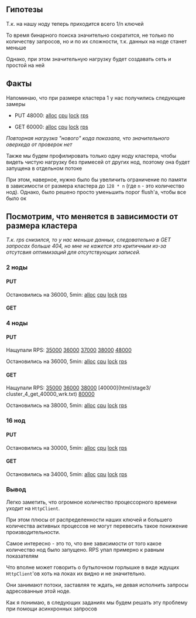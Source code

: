 ## Гипотезы

Т.к. на нашу ноду теперь приходится всего 1/n ключей

То время бинарного поиска значительно сократится, не только по количеству запросов,
но и по их сложности, т.к. данных на ноде станет меньше

Однако, при этом значительную нагрузку будет создавать сеть и простой на ней

## Факты

Напоминаю, что при размере кластера 1 у нас получились следующие замеры
* PUT 48000:
  [alloc](html%2Fstage3%2Fcluster_1_put_alloc.html)
  [cpu](html%2Fstage3%2Fcluster_1_put_cpu.html)
  [lock](html%2Fstage3%2Fcluster_1_put_lock.html)
  [rps](html%2Fstage3%2Fcluster_1_put_wrk.txt)

* GET 60000:
[alloc](html%2Fstage3%2Fcluster_1_get_alloc.html)
[cpu](html%2Fstage3%2Fcluster_1_get_cpu.html)
[lock](html%2Fstage3%2Fcluster_1_get_lock.html)
[rps](html%2Fstage3%2Fcluster_1_get_wrk.txt)

*Повторная нагрузка "нового" кода показала, что значительного оверхеда от проверок нет*

Также мы будем профилировать только одну ноду кластера, чтобы видеть чистую нагрузку без примесей от других нод, поэтому она будет запущена в отдельном потоке

При этом, наверное, нужно было бы увеличить ограничение по памяти в зависимости от размера кластера до `128 * n` (где `n` - это количество нод).
Однако, было решено просто уменьшить порог flush'а, чтобы все было ок

## Посмотрим, что меняется в зависимости от размера кластера

*Т.к. rps снизился, то у нас меньше данных, следовательно в GET запросах больше 404, но мне не кажется это критичным из-за отсутсвия оптимизаций для отсутствующих записей.*

### 2 ноды

#### PUT

Остановились на 36000, 5min: 
[alloc](html/stage3/cluster_2_stable_put_36000_alloc.html)
 [cpu](html/stage3/cluster_2_stable_put_36000_cpu.html)
 [lock](html/stage3/cluster_2_stable_put_36000_lock.html)
 [rps](html/stage3/cluster_2_stable_put_36000_wrk.txt)


#### GET
 
### 4 ноды

#### PUT

Нащупали RPS: 
[35000](html/stage3/cluster_4_put_35000_wrk.txt)
[36000](html/stage3/cluster_4_put_36000_wrk.txt)
[37000](html/stage3/cluster_4_put_37000_wrk.txt)
[38000](html/stage3/cluster_4_put_38000_wrk.txt)
[48000](html/stage3/cluster_4_put_48000_wrk.txt)

Остановились на 36000, 5min: [alloc](html/stage3/cluster_4_stable_put_36000_alloc.html)
[cpu](html/stage3/cluster_4_stable_put_36000_cpu.html)
[lock](html/stage3/cluster_4_stable_put_36000_lock.html)
[rps](html/stage3/cluster_4_stable_put_36000_wrk.txt)

#### GET
Нащупали RPS:
 [35000](html/stage3/cluster_4_get_35000_wrk.txt)
 [36000](html/stage3/cluster_4_get_36000_wrk.txt)
 [38000](html/stage3/cluster_4_get_38000_wrk.txt)
 [40000](html/stage3/
 cluster_4_get_40000_wrk.txt)
 [80000](html/stage3/cluster_4_get_80000_wrk.txt)

Остановились на 38000, 5min: 
[alloc](html/stage3/cluster_4_stable_get_38000_alloc.html)
[cpu](html/stage3/cluster_4_stable_get_38000_cpu.html)
[lock](html/stage3/cluster_4_stable_get_38000_lock.html)
[rps](html/stage3/cluster_4_stable_get_38000_wrk.txt) 

### 16 нод

#### PUT
Остановились на 30000, 5min:
[alloc](html/stage3/cluster_16_stable_put_30000_alloc.html)
[cpu](html/stage3/cluster_16_stable_put_30000_cpu.html)
[lock](html/stage3/cluster_16_stable_put_30000_lock.html)
[rps](html/stage3/cluster_16_stable_put_30000_wrk.txt)

#### GET

Остановились на 34000, 5min:
 [alloc](html/stage3/cluster_16_stable_get_34000_alloc.html)
 [cpu](html/stage3/cluster_16_stable_get_34000_cpu.html)
 [lock](html/stage3/cluster_16_stable_get_34000_lock.html)
 [rps](html/stage3/cluster_16_stable_get_34000_wrk.txt)

### Вывод
Легко заметить, что огромное количество процессорного времени уходит на `HttpClient`.

При этом плюсы от распределенности наших ключей и большего количества активных процессов не могут перевесить такое понижение производительности.

Самое интересно - это то, что вне зависимости от того какое количество нод было запущено. RPS упал примерно к равным показателям

Что вполне может говорить о бутылочном горлышке в виде ждущих `HttpClient`'ов хоть на локах их видно и не значительно.

Они занимают потоки, заставляя те ждать, не девая исполнить запросы адресованные этой ноде.

Как я понимаю, в следующих заданиях мы будем решать эту проблему при помощи асинхронных запросов

